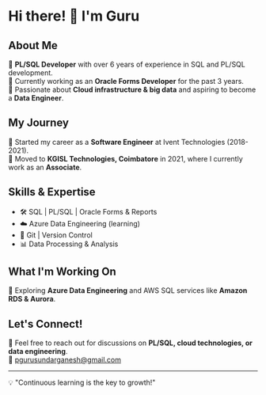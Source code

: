 # Hi there! 👋 I'm Guru

## About Me
🔹 **PL/SQL Developer** with over 6 years of experience in SQL and PL/SQL development.  
🔹 Currently working as an **Oracle Forms Developer** for the past 3 years.  
🔹 Passionate about **Cloud infrastructure & big data** and aspiring to become a **Data Engineer**.

## My Journey
🚀 Started my career as a **Software Engineer** at Ivent Technologies (2018-2021).  
💼 Moved to **KGISL Technologies, Coimbatore** in 2021, where I currently work as an **Associate**.

## Skills & Expertise
- 🛠 SQL | PL/SQL | Oracle Forms & Reports
- ☁️ Azure Data Engineering (learning)
- 🔄 Git | Version Control
- 📊 Data Processing & Analysis

## What I'm Working On
🔹 Exploring **Azure Data Engineering** and AWS SQL services like **Amazon RDS & Aurora**.   

## Let's Connect! 
💬 Feel free to reach out for discussions on **PL/SQL, cloud technologies, or data engineering**.  
📧 pgurusundarganesh@gmail.com

---
💡 "Continuous learning is the key to growth!"
